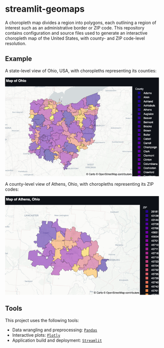 # streamlit-geomaps

A choropleth map divides a region into polygons, each outlining a region of
interest such as an administrative border or ZIP code.
This repository contains configuration and source files used to generate
an interactive choropleth map of the United States, with county-
and ZIP code-level resolution.
<!--
## Analysis

View the report [here](https://bainmatt.github.io/streamlit-geomaps/notebooks/report.html).
 -->

## Example

A state-level view of Ohio, USA, with choropleths representing its counties:

![ohio_choropleth](output/figures/ohio_choropleth.png)

A county-level view of Athens, Ohio, with choropleths representing its ZIP
codes:

![ohio_athens_choropleth](output/figures/ohio_athens_choropleth.png)

## Tools

This project uses the following tools:

- Data wrangling and preprocessing: [`Pandas`](https://pandas.pydata.org/docs/)
- Interactive plots: [`Plotly`](https://plotly.com/)
- Application build and deployment: [`Streamlit`](https://streamlit.io/)
